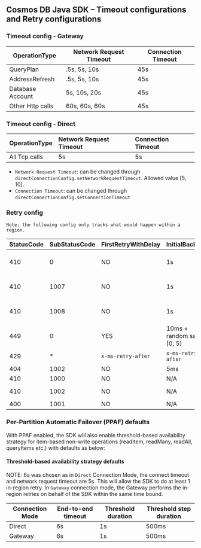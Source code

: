 ## Cosmos DB Java SDK – Timeout configurations and Retry configurations

### Timeout config - Gateway

| OperationType      | Network Request Timeout | Connection Timeout |
| -----------------  |-------------------------|------------------- |
| QueryPlan          | .5s, 5s, 10s            | 45s                |
| AddressRefresh     | .5s, 5s, 10s            | 45s                |
| Database Account   | 5s, 10s, 20s            | 45s                |
| Other Http calls   | 60s, 60s, 60s           | 45s                |


### Timeout config - Direct
| OperationType      | Network Request Timeout | Connection Timeout |
| -----------------  |:----------------------- |:------------------ |
| All Tcp calls      | 5s                      | 5s                 |

- `Network Request Timeout`: can be changed through `directConnectionConfig.setNetworkRequestTimeout`. Allowed value [5, 10].
- `Connection Timeout`: can be changed through `directConnectionConfig.setConnectionTimeout`


### Retry config
`Note: the following config only tracks what would happen within a region.`

| StatusCode      | SubStatusCode | FirstRetryWithDelay | InitialBackoff               | MaxBackoff  | BackoffStrategy  | MaxRetryAttempts   | MaxRetryTimeout                         | Other notes                                   |
|-----------------| ---------------|--------------------| ---------------------------- | ----------- | ---------------- | ------------------ | --------------------------------------- | --------------------------------------------- |
| 410             | 0              | NO                 | 1s                           | 15s         | Exponential      | N/A                | 60s - Strong/Bounded, 30s - Others      |                                               |
| 410             | 1007           | NO                 | 1s                           | 15s         | Exponential      | N/A                | 60s - Strong/Bounded, 30s - Others      |                                               |
| 410             | 1008           | NO                 | 1s                           | 15s         | Exponential      | N/A                | 60s - Strong/Bounded, 30s - Others      |                                               |
| 449             | 0              | YES                | 10ms + random salt [0, 5)    | 1s          | Exponential      | N/A                | 60s - Strong/Bounded, 30s - Others      |                                               |
| 429             | *              | `x-ms-retry-after` | `x-ms-retry-after`           | 5s          | N/A              | 9 (by default)     | 30s (by default)                        | Configurable through `ThrottlingRetryOption`  |
| 404             | 1002           | NO                 | 5ms                          | 50ms        | Exponential      | N/A                | 5s                                      |                                               |
| 410             | 1000           | NO                 | N/A                          | N/A         | N/A              | 1                  | N/A                                     |                                               |
| 410             | 1002           | NO                 | N/A                          | N/A         | N/A              | 1                  | N/A                                     | Only applies to `Query`, `ChangeFeed`         |
| 400             | 1001           | NO                 | N/A                          | N/A         | N/A              | 1                  | N/A                                     |                                               |

### Per-Partition Automatic Failover (PPAF) defaults
 
With PPAF enabled, the SDK will also enable threshold-based availability strategy for item-based non-write operations (readItem, readMany, readAll, queryItems etc.) with defaults as below:

#### Threshold-based availability strategy defaults

NOTE: 6s was chosen as in `Direct` Connection Mode, the connect timeout and network request timeout are 5s. This will allow the SDK to do at least 1 in-region retry. In `Gateway` connection mode, the Gateway performs the in-region retries on behalf of the SDK within the same time bound.

| Connection Mode | End-to-end timeout | Threshold duration | Threshold step duration |
|-----------------|--------------------|--------------------|-------------------------|
| Direct          | 6s                 | 1s                 | 500ms                   |
| Gateway         | 6s                 | 1s                 | 500ms                   |

